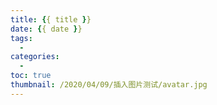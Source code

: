 ```yaml
---
title: {{ title }}
date: {{ date }}
tags:
  -
categories:
  -
toc: true
thumbnail: /2020/04/09/插入图片测试/avatar.jpg
---
```

